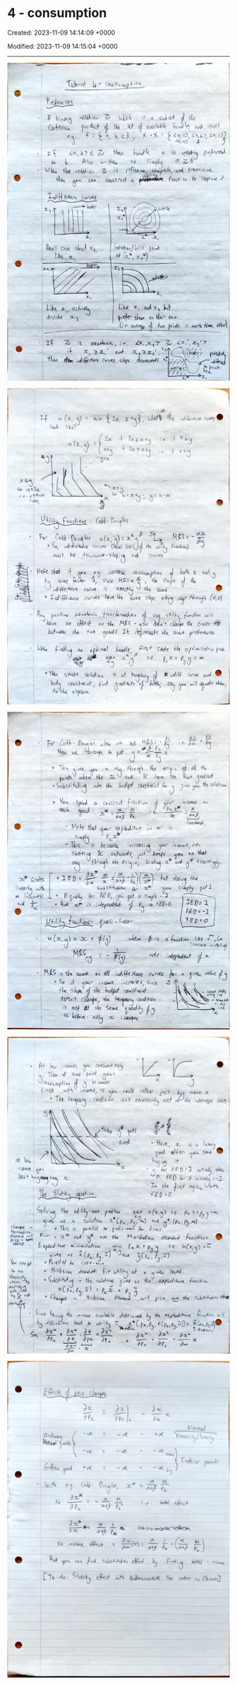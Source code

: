 # 4 - consumption

Created: 2023-11-09 14:14:09 +0000

Modified: 2023-11-09 14:15:04 +0000

---

![](../../media/Year-1-Micro-4---consumption-image1.jpeg)



![](../../media/Year-1-Micro-4---consumption-image2.jpeg)



![](../../media/Year-1-Micro-4---consumption-image3.jpeg)



![](../../media/Year-1-Micro-4---consumption-image4.jpeg)



![](../../media/Year-1-Micro-4---consumption-image5.jpeg)







